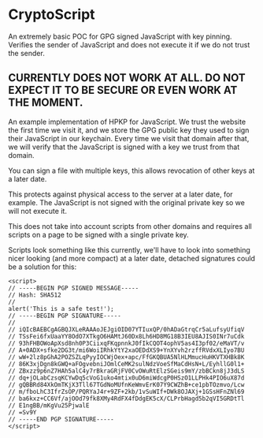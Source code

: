 # CryptoScript
An extremely basic POC for GPG signed JavaScript with key pinning. Verifies the sender of JavaScript and does not execute it if we do not trust the sender.

## CURRENTLY DOES NOT WORK AT ALL. DO NOT EXPECT IT TO BE SECURE OR EVEN WORK AT THE MOMENT.

An example implementation of HPKP for JavaScript. We trust the website the first time we visit it, and we store the GPG public key they used to sign their JavaScript in our keychain. Every time we visit that domain after that, we will verify that the JavaScript is signed with a key we trust from that domain.

You can sign a file with multiple keys, this allows revocation of other keys at a later date.

This protects against physical access to the server at a later date, for example. The JavaScript is not signed with the original private key so we will not execute it.

This does not take into account scripts from other domains and requires all scripts on a page to be signed with a single private key.

Scripts look something like this currently, we'll have to look into something nicer looking (and more compact) at a later date, detached signatures could be a solution for this:

    <script>
    // -----BEGIN PGP SIGNED MESSAGE-----
    // Hash: SHA512
    //
    alert('This is a safe test!');
    // -----BEGIN PGP SIGNATURE-----
    //
    // iQIcBAEBCgAGBQJXLeRAAAoJEJgiOID07YTIuxQP/0hADaGtrqCr5aLufsyUfiqV
    // TSsFei6fxUaaYY8OdO7XTkgO6HAMtJ60Dx8Lh6HD8MG18B3IEU8AJIS0INr7uCdk
    // 93hFHBOWoApXsd8nh0P3CiixqFKqpnnkJ0fIkCQOT4ophV5as4I3pf02/eMaVT/v
    // A+0ADX+sfke2DG3t/mi6WoiIRhkYtY2xaOEDdXS9+YnXYvh2rzffRVdxXLIyo7BU
    // wW+2lz8pGhA2POZSZLqPyyIOCWjOex+apc/FfGKQBUA5NlHLMmucHuHKVTXHBk8K
    // 86K3xjDgn8kGWQ+aFOgvebniJOmlCeMK2sulNdzVoeSfMaCdHsN+L/EyhllG0l1+
    // ZBxzz9p6nZ7HAh5alC4y7rBkraGRjFV0CvOWuRtElzSGeis9mY/zbBCkn8jJ3dLS
    // dq+jOLabCzsqKCYwDq5cVoG1uko4mtix0uD6miWdcgP0HSzO1LLPHk4PIO6uX87d
    // gQBBRd84XkOmTKjX3Tll67TGdNoMUfnKeWmvErK07Y9CWZhB+ce1pbTOzmvo/Lcw
    // m/fboLhC3IfrZsOP/PQRYaJ4r+9ZF+2kb/1vSuWIf+DWk8OJAXj+1GSsHFnZNl69
    // ba6kxz+CC6Vf/ajOOd79fk8XMy4RdFX4fDdgEK5cX/CLPrbHagd5b2qVI5GRDtTl
    // E1ngBB/mKgVu25PjwalE
    // =Sv9Y
    // -----END PGP SIGNATURE-----
    </script>
